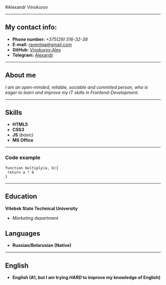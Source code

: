 #Alexandr Vinokurov
***
## My contact info:
* **Phone number:** _+375(29) 516-32-38_
* **E-mail:** raventqa@gmail.com
* **GitHub:** [Vinokurov-Alex](https://github.com/Vinokurov-Alex)
* **Telegram:** [Alexandr](https://t.me/Alexandr_Vinokurovv)
***
## About me
_I am an open-minded, reliable, sociable and commited person, who is eager to learn and improve my IT skills in Frontend-Development._
***
## Skills
* __HTML5__ 
* __CSS3__ 
* __JS__ _(basic)_
* __MS Office__
***
### Code example
```
function multiply(a, b){
 return a * b
}
```
***
## Education
**Vitebsk State Technical University**
* *Marketing department*
## Languages
* **Russian/Belarusian (Native)**

***
## English
* **English (A1, but I am trying _HARD_ to improve my knowledge of English)**
